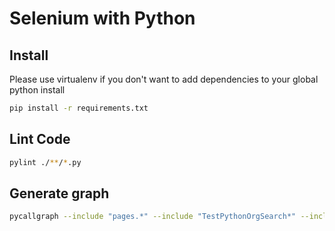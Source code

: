 # Selenium with Python

## Install

Please use virtualenv if you don't want to add dependencies to your global python install

```bash
pip install -r requirements.txt
```

## Lint Code

```bash
pylint ./**/*.py
```

## Generate graph

```bash
pycallgraph --include "pages.*" --include "TestPythonOrgSearch*" --include "elements.*" --include "selenium*" graphviz -- ./test_python_search.py
```
